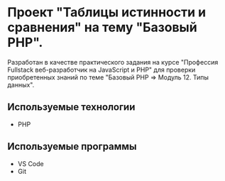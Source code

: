 # Проект "Таблицы истинности и сравнения" на тему "Базовый PHP".

Разработан в качестве практического задания на курсе "Профессия Fullstack веб-разработчик на JavaScript и PHP" для проверки приобретенных знаний по теме "Базовый PHP => Модуль 12. Типы данных".


## Используемые технологии

* PHP

## Используемые программы

* VS Code
* Git